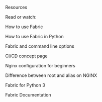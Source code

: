 Resources

Read or watch:



How to use Fabric

How to use Fabric in Python

Fabric and command line options

CI/CD concept page

Nginx configuration for beginners

Difference between root and alias on NGINX

Fabric for Python 3

Fabric Documentation